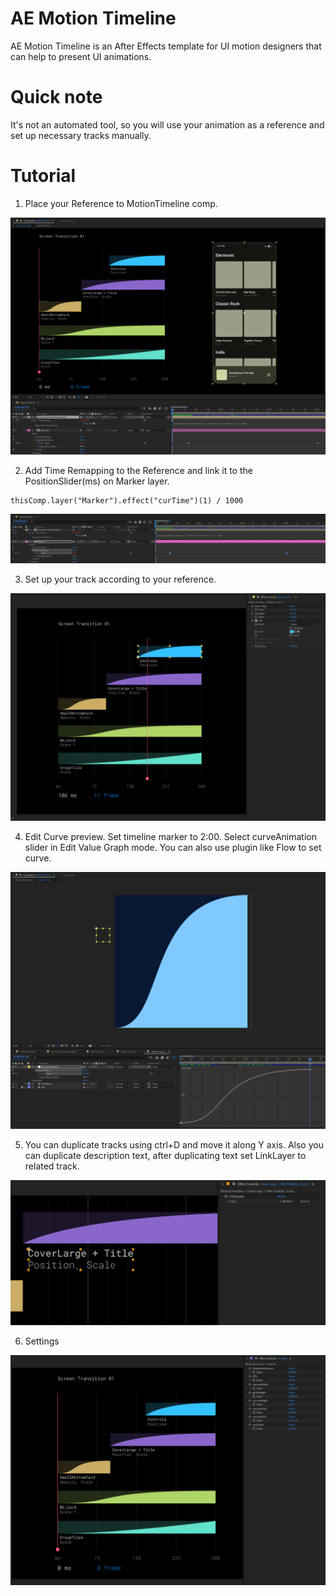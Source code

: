 # AE Motion Timeline

AE Motion Timeline is an After Effects template for UI motion designers that can help to present UI animations.

# Quick note

It's not an automated tool, so you will use your animation as a reference and set up necessary tracks manually.

# Tutorial

1. Place your Reference to MotionTimeline comp. 

<img src="/images/Scr-05.png" alt="Screen Animation Reference" title="Screen Animation Reference">

2. Add Time Remapping to the Reference and link it to the PositionSlider(ms) on Marker layer.

```
thisComp.layer("Marker").effect("curTime")(1) / 1000
```

<img src="/images/Scr-04.png" alt="Link Time Remapping" title="Link Time Remapping">

3. Set up your track according to your reference.

<img src="/images/Scr-01.png" alt="Selected Layer" title="Selected Layer">

4. Edit Curve preview. Set timeline marker to 2:00. Select curveAnimation slider in Edit Value Graph mode. You can also use plugin like Flow to set curve.

<img src="/images/Scr-02.png" alt="Edit Curve Preview" title="Edit Curve Preview">

5. You can duplicate tracks using ctrl+D and move it along Y axis. Also you can duplicate description text, after duplicating text set LinkLayer to related track.

<img src="/images/Scr-03.png" alt="Link Text" title="Link Text">

6. Settings

<img src="/images/Scr-06.png" alt="Settings" title="Settings">

